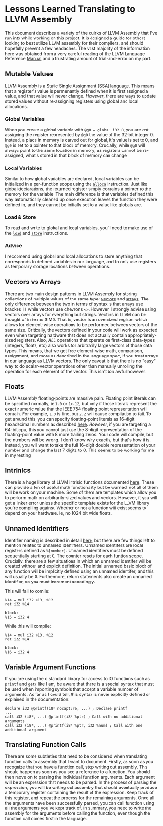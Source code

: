 # Lessons Learned Translating to LLVM Assembly
This document describes a variety of the quirks of LLVM Assembly that I've run into while working on this project. It is designed a guide for others looking to best utilize LLVM assembly for their compilers, and should hopefully prevent a few headaches. The vast majority of the information here was obtained from a very careful reading of the LLVM Language Reference [Manual](https://llvm.org/docs/LangRef.html) and a frustrating amount of trial-and-error on my part.
## Mutable Values
LLVM Assembly is a Static Single Assignment (SSA) language. This means that a register's value is permenantly defined when it is first assigned a value, and that value will never change. *However*, there are ways to update stored values without re-assigning registers using global and local allocations.
### Global Variables
When you create a global variable with `@g0 = global i32 0`, you are *not* assigning the register represented by `@g0` the value of the 32-bit integer 0. Instead, a place in memory is carved out for global, it's value is set to 0, and `@g0` is set to a pointer to that block of memory. Crucially, while `@g0` will always point to the same location in memory, as registers cannot be re-assigned, what's stored in that block of memory can change.
### Local Variables
Similar to how global variables are declared, local variables can be initialized in a per-function scope using the [`alloca`](https://llvm.org/docs/LangRef.html#alloca-instruction) instruction. Just like global declarations, the returned register simply contains a pointer to the memory for the variable. The main difference is that variables defined this way automatically cleaned up once execution leaves the function they were defined in, and they cannot be initially set to a value like globals are.
### Load & Store
To read and write to global and local variables, you'll need to make use of the [`load`](https://llvm.org/docs/LangRef.html#load-instruction) and [`store`](https://llvm.org/docs/LangRef.html#store-instruction) instructions.
### Advice
I reccomend using global and local allocations to store anything that corresponds to defined variables in our language, and to only use registers as temporary storage locations between operations.
## Vectors vs Arrays
There are two main design patterns in LLVM Assembly for storing collections of multiple values of the same type: [vectors](https://llvm.org/docs/LangRef.html#vector-type) and [arrays](https://llvm.org/docs/LangRef.html#array-type). The only difference between the two in terms of syntax is that arrays use brackes `[]` while vectors use chevrons `<>`. However, I strongly advise using vectors over arrays for everything but strings. Vectors in LLVM can be thought of in terms SIMD. That is, vector is an oversized register which allows for element-wise operations to be performed between vectors of the same size. Critically, the vectors defined in your code will work as expected even when targeting hardware that does not actually contain appropriately-sized registers. Also, *ALL* operations that operate on first-class data-types (integers, floats, etc) also works for arbitrarily large vectors of those data types. This means, that we get free element-wise math, comparison, assignment, and more as described in the language spec, if you treat arrays in our language as LLVM vectors. The only caveat is that there is no "easy" way to do scalar-vector operations other than manually unrolling the operation for each element of the vector. This isn't *too* awful however.
## Floats
LLVM Assembly floating-points are massive pain. Floating point literals can be specified normally, ie `1.0` or `1e-12`, but only if those literals represent the exact numeric value that the IEEE 754 floating point representation will contain. For example, `1.0` is fine, but `2.2` will cause compilation to fail. To get around this, you can specify floating-point literals as 16-digit hexadecimal numbers as described [here](https://llvm.org/docs/LangRef.html#simple-constants). *However*, if you are targeting a 64-bit cpu, this you cannot just use the 8-digit representation of the floating-point value with 8 more trailing zeros. Your code will compile, but the numbers will be wrong. I don't know why exactly, but that's how it is. Instead, you will want to take the full 16-digit double representation of your number and change the last 7 digits to 0. This seems to be working for me in my testing
## Intrinics
There is a huge library of LLVM intrisic functions documented [here](https://llvm.org/docs/LangRef.html#intrinsic-functions). These can provide a ton of useful math functionality but be warned, not all of them will be work on your machine. Some of them are templates which allow you to perform math on arbitrarily-sized values and vectors. However, it you will get a linker error unless the specific template exists for the LLVM library you're compiling against. Whether or not a function will exist seems to depend on your hardware. ie, no 1024 bit wide floats.
## Unnamed Identifiers
Identifier naming is described in detail [here](https://llvm.org/docs/LangRef.html#identifiers), but there are few things left to mention related to unnamed identifiers. Unnamed identifers are local registers defined as `%[number]`. Unnamed identifiers must be defined sequentially starting at 0. The counter resets for each funtion scope. Crucially, there are a few situations in which an unnamed identifer will be created without and explicit definition. The initial unnamed basic block of any function will be implicitly defined using an unnamed identifer, and this will usually be 0. Furthermore, return statements also create an unnamed identifier, so you must increment accodingly.

This will fail to comile:
```
%14 = mul i32 %13, %12
ret i32 %14

block:
%15 = i32 4
```

While this will compile:
```
%14 = mul i32 %13, %12
ret i32 %14

block:
%16 = i32 4
```
## Variable Argument Functions
If you are using the c standard library for access to IO functions such as `printf` and `getc` like I am, be aware that there is a special syntax that must be used when importing symbols that accept a variable number of arguments. As far as I could tell, this syntax is never explicitly defined or explained in the documentation:
```
declare i32 @printf(i8* nocapture, ...) ; Declare printf
...
call i32 (i8*, ...) @printf(i8* %ptr) ; Call with no additional arguments
call i32 (i8*, ...) @printf(i8* %ptr, i32 %num) ; Call with one additional argument
```
## Translating Function Calls
There are some subtleties that need to be considered when translating function calls to assembly that I want to document. Firstly, as soon as you recognize that you have a function call, stop writing out assembly. This should happen as soon as you see a reference to a function. You should then move on to parsing the individual function arguments. Each argument will be an expression that needs to be parsed. In the process of parsing the expression, you will be writing out assembly that should eventually produce a temporary register containing the result of the expression. Keep track of this register, and repeat the process for the remaining arguments. Once all the arguments have been successfully parsed, you can call function using all the arguments you've kept track of. In summary, you need to write the assembly for the arguments before calling the function, even though the function  call comes first in the language.
